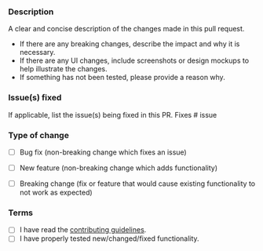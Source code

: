 ### Description
A clear and concise description of the changes made in this pull request.
- If there are any breaking changes, describe the impact and why it is necessary.
- If there are any UI changes, include screenshots or design mockups to help illustrate the changes.
- If something has not been tested, please provide a reason why.


<!--Please remove this section if not applicable.-->
### Issue(s) fixed
If applicable, list the issue(s) being fixed in this PR.
Fixes # issue


### Type of change
- [ ] Bug fix (non-breaking change which fixes an issue)
- [ ] New feature (non-breaking change which adds functionality)
- [ ] Breaking change (fix or feature that would cause existing functionality to not work as expected)


### Terms
- [ ] I have read the [contributing guidelines](https://github.com/techlore/Plexus-app/blob/main/CONTRIBUTING.md).
- [ ] I have properly tested new/changed/fixed functionality.
